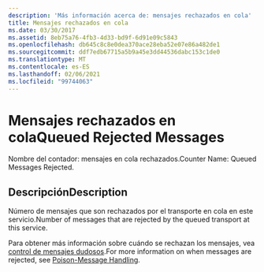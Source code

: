 ```yaml
---
description: 'Más información acerca de: mensajes rechazados en cola'
title: Mensajes rechazados en cola
ms.date: 03/30/2017
ms.assetid: 8eb75a76-4fb3-4d33-bd9f-6d91e09c5843
ms.openlocfilehash: db645c8c8e0dea370ace28eba52e07e86a482de1
ms.sourcegitcommit: ddf7edb67715a5b9a45e3dd44536dabc153c1de0
ms.translationtype: MT
ms.contentlocale: es-ES
ms.lasthandoff: 02/06/2021
ms.locfileid: "99744063"
---
```

# <a name="queued-rejected-messages"></a><span data-ttu-id="371ef-103">Mensajes rechazados en cola</span><span class="sxs-lookup"><span data-stu-id="371ef-103">Queued Rejected Messages</span></span>

<span data-ttu-id="371ef-104">Nombre del contador: mensajes en cola rechazados.</span><span class="sxs-lookup"><span data-stu-id="371ef-104">Counter Name: Queued Messages Rejected.</span></span>  
  
## <a name="description"></a><span data-ttu-id="371ef-105">Descripción</span><span class="sxs-lookup"><span data-stu-id="371ef-105">Description</span></span>  

 <span data-ttu-id="371ef-106">Número de mensajes que son rechazados por el transporte en cola en este servicio.</span><span class="sxs-lookup"><span data-stu-id="371ef-106">Number of messages that are rejected by the queued transport at this service.</span></span>  
  
 <span data-ttu-id="371ef-107">Para obtener más información sobre cuándo se rechazan los mensajes, vea [control de mensajes dudosos](../../feature-details/poison-message-handling.md).</span><span class="sxs-lookup"><span data-stu-id="371ef-107">For more information on when messages are rejected, see [Poison-Message Handling](../../feature-details/poison-message-handling.md).</span></span>
